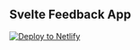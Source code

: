 ## Svelte Feedback App

[![Deploy to Netlify](https://www.netlify.com/img/deploy/button.svg)](https://sveltejs-feedback-app.netlify.app/)